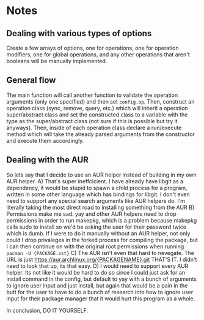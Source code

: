 # Notes

## Dealing with various types of options

Create a few arrays of options, one for operations, one for operation modifiers, one for global operations, and any other operations that aren't booleans will be manually implemented.

## General flow

The main function will call another function to validate the operation arguments (only one specified) and then set `config.op`. Then, construct an operation class (sync, remove, query, etc.) which will inherit a operation super/abstract class and set the constructed class to a variable with the type as the super/abstract class (not sure if this is possible but try it anyways). Then, inside of each operation class declare a run/execute method which will take the already parsed arguments from the constructor and execute them accordingly.

 ## Dealing with the AUR

So lets say that I decide to use an AUR helper instead of building in my own AUR helper.
A) That's super ineffcicient. I have already have libgit as a dependency, it would be stupid to spawn a child process for a program, written in some other language which has bindings for libgit. I don't even need to support any special search arguments like AUR helpers do. I'm literally taking the most direct road to installing something from the AUR
B) Permissions make me sad. yay and other AUR helpers need to drop permissions in order to run makepkg, which is a problem because makepkg calls sudo to install so we'd be asking the user for their password twice which is dumb. If I were to do it manually without an AUR helper, not only could I drop privaleges in the forked process for compiling the package, but I can then continue on with the original root permissions when running `pacman -U {PACKAGE.zst}`
C) The AUR isn't even that hard to nevegate. The URL is just https://aur.archlinux.org/{PACKAGENAME}.git THAT'S IT. I didn't need to look that up, its that easy.
D) I would need to support every AUR helper. Its not like it would be hard to do so since I could just ask for an install command in the config, but default to yay with a bunch of arguments to ignore user input and just install, but again that would be a pain in the butt for the user to have to do a bunch of research into how to ignore user input for their package manager that it would hurt this program as a whole.

In conclusion, DO IT YOURSELF.